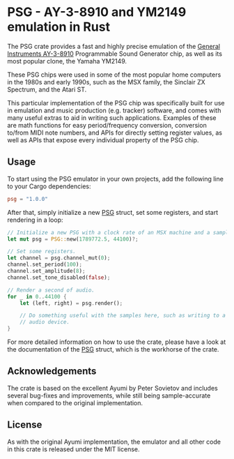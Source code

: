 # PSG - AY-3-8910 and YM2149 emulation in Rust

The PSG crate provides a fast and highly precise emulation of the [General Instruments AY-3-8910](https://en.wikipedia.org/wiki/General_Instrument_AY-3-8910) Programmable Sound Generator chip, as well as its most popular clone, the Yamaha YM2149.

These PSG chips were used in some of the most popular home computers in the 1980s and early 1990s, such as the MSX family, the Sinclair ZX Spectrum, and the Atari ST.

This particular implementation of the PSG chip was specifically built for use in emulation and music production (e.g. tracker) software, and comes with many useful extras to aid in writing such applications. Examples of these are math functions for easy period/frequency conversion, conversion to/from MIDI note numbers, and APIs for directly setting register values, as well as APIs that expose every individual property of the PSG chip.


## Usage

To start using the PSG emulator in your own projects, add the following line to your Cargo dependencies:

```toml
psg = "1.0.0"
```

After that, simply initialize a new [PSG](https://docs.rs/psg/latest/psg/struct.PSG.html) struct, set some registers, and start rendering in a loop:

```rust
// Initialize a new PSG with a clock rate of an MSX machine and a sampling rate of 44100 Hz.
let mut psg = PSG::new(1789772.5, 44100)?;

// Set some registers.
let channel = psg.channel_mut(0);
channel.set_period(100);
channel.set_amplitude(8);
channel.set_tone_disabled(false);

// Render a second of audio.
for _ in 0..44100 {
    let (left, right) = psg.render();

    // Do something useful with the samples here, such as writing to a file or playing on an
    // audio device.
}
```

For more detailed information on how to use the crate, please have a look at the documentation of the [PSG](https://docs.rs/psg/latest/psg/struct.PSG.html) struct, which is the workhorse of the crate.

## Acknowledgements

The crate is based on the excellent Ayumi by Peter Sovietov and includes several bug-fixes and improvements, while still being sample-accurate when compared to the original implementation.

## License

As with the original Ayumi implementation, the emulator and all other code in this crate is released under the MIT license.
